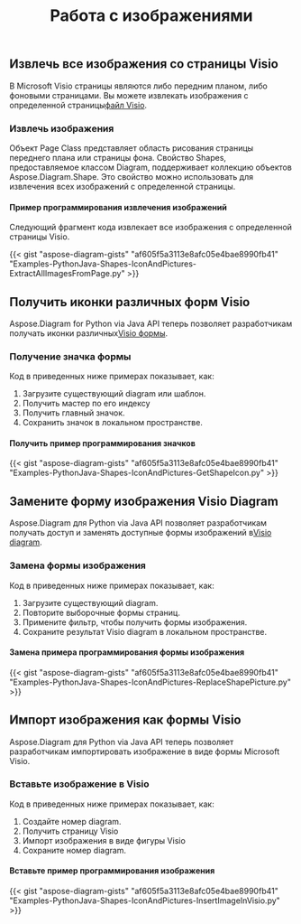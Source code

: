 ﻿---
title: Работа с изображениями
type: docs
weight: 70
url: /ru/python-java/working-with-images/
description: На этой странице описывается, как извлечь, заменить или вставить изображение со страницы чертежа Visio с библиотекой Aspose.Diagram.
---
## **Извлечь все изображения со страницы Visio**
 В Microsoft Visio страницы являются либо передним планом, либо фоновыми страницами. Вы можете извлекать изображения с определенной страницы[файл Visio](ExtractAllImagesFromPage.vsd).
### **Извлечь изображения**
Объект Page Class представляет область рисования страницы переднего плана или страницы фона. Свойство Shapes, предоставляемое классом Diagram, поддерживает коллекцию объектов Aspose.Diagram.Shape. Это свойство можно использовать для извлечения всех изображений с определенной страницы.
#### **Пример программирования извлечения изображений**
Следующий фрагмент кода извлекает все изображения с определенной страницы Visio.

{{< gist "aspose-diagram-gists" "af605f5a3113e8afc05e4bae8990fb41" "Examples-PythonJava-Shapes-IconAndPictures-ExtractAllImagesFromPage.py" >}}
## **Получить иконки различных форм Visio**
 Aspose.Diagram for Python via Java API теперь позволяет разработчикам получать иконки различных[Visio формы](Timeline.vss). 
### **Получение значка формы**
Код в приведенных ниже примерах показывает, как:

1. Загрузите существующий diagram или шаблон.
1. Получить мастер по его индексу
1. Получить главный значок.
1. Сохранить значок в локальном пространстве.
#### **Получить пример программирования значков**
{{< gist "aspose-diagram-gists" "af605f5a3113e8afc05e4bae8990fb41" "Examples-PythonJava-Shapes-IconAndPictures-GetShapeIcon.py" >}}
## **Замените форму изображения Visio Diagram**
 Aspose.Diagram для Python via Java API позволяет разработчикам получать доступ и заменять доступные формы изображений в[Visio diagram](ExtractAllImagesFromPage.vsd).
### **Замена формы изображения**
Код в приведенных ниже примерах показывает, как:

1. Загрузите существующий diagram.
1. Повторите выборочные формы страниц.
1. Примените фильтр, чтобы получить формы изображения.
1. Сохраните результат Visio diagram в локальном пространстве.
#### **Замена примера программирования формы изображения**
{{< gist "aspose-diagram-gists" "af605f5a3113e8afc05e4bae8990fb41" "Examples-PythonJava-Shapes-IconAndPictures-ReplaceShapePicture.py" >}}
## **Импорт изображения как формы Visio**
Aspose.Diagram для Python via Java API теперь позволяет разработчикам импортировать изображение в виде формы Microsoft Visio.
### **Вставьте изображение в Visio**
Код в приведенных ниже примерах показывает, как:

1. Создайте номер diagram.
1. Получить страницу Visio
1. Импорт изображения в виде фигуры Visio
1. Сохраните номер diagram.
#### **Вставьте пример программирования изображения**
{{< gist "aspose-diagram-gists" "af605f5a3113e8afc05e4bae8990fb41" "Examples-PythonJava-Shapes-IconAndPictures-InsertImageInVisio.py" >}}
